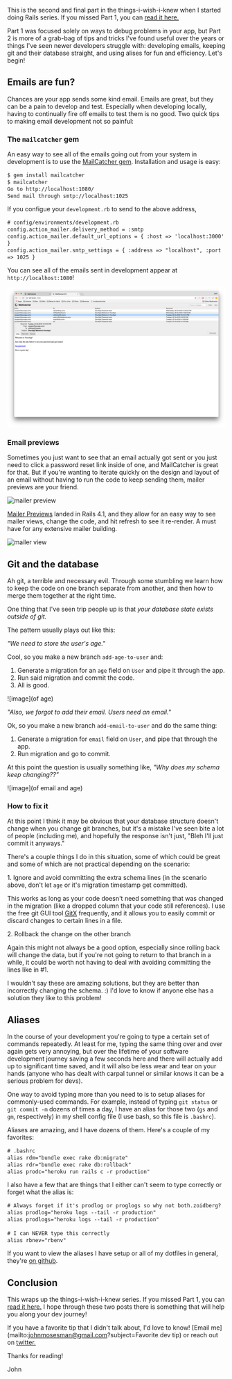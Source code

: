 This is the second and final part in the things-i-wish-i-knew when I started doing Rails series. If you missed Part 1, you can [read it here.](http://johnmosesman.com/things-i-wish-i-knew-when-i-started-debugging-rails/)

Part 1 was focused solely on ways to debug problems in your app, but Part 2 is more of a grab-bag of tips and tricks I've found useful over the years or things I've seen newer developers struggle with: developing emails, keeping git and their database straight, and using alises for fun and efficiency. Let's begin!

## Emails are fun?

Chances are your app sends some kind email. Emails are great, but they can be a pain to develop and test. Especially when developing locally, having to continually fire off emails to test them is no good. Two quick tips to making email development not so painful:

### The `mailcatcher` gem

An easy way to see all of the emails going out from your system in development is to use the [MailCatcher gem](https://mailcatcher.me/). Installation and usage is easy:

```
$ gem install mailcatcher
$ mailcatcher
Go to http://localhost:1080/
Send mail through smtp://localhost:1025
```

If you configue your `development.rb` to send to the above address,

```
# config/environments/development.rb
config.action_mailer.delivery_method = :smtp                                   
config.action_mailer.default_url_options = { :host => 'localhost:3000' }       
config.action_mailer.smtp_settings = { :address => "localhost", :port => 1025 }
```

You can see all of the emails sent in development appear at `http://localhost:1080`!

![mailcatcher](https://raw.githubusercontent.com/johnmosesman/blog/master/things_i_wish_i_knew/mailcatcher.png)

### Email previews

Sometimes you just want to see that an email actually got sent or you just need to click a password reset link inside of one, and MailCatcher is great for that. But if you're wanting to iterate quickly on the design and layout of an email without having to run the code to keep sending them, mailer previews are your friend.

![mailer preview]()

[Mailer Previews](http://guides.rubyonrails.org/action_mailer_basics.html#previewing-emails) landed in Rails 4.1, and they allow for an easy way to see mailer views, change the code, and 
hit refresh to see it re-render. A must have for any extensive mailer building.

![mailer view]()

## Git and the database

Ah git, a terrible and necessary evil. Through some stumbling we learn how to keep the code on one branch separate from another, and then how to merge them together at the right time.

One thing that I've seen trip people up is that _your database state exists outside of git._

The pattern usually plays out like this:

_"We need to store the user's age."_

Cool, so you make a new branch `add-age-to-user` and:

1. Generate a migration for an `age` field on `User` and pipe it through the app.
2. Run said migration and commit the code.
3. All is good.

![image](of age)

_"Also, we forgot to add their email. Users need an email."_

Ok, so you make a new branch `add-email-to-user` and do the same thing:

1. Generate a migration for `email` field on `User`, and pipe that through the app.
2. Run migration and go to commit.

At this point the question is usually something like, _"Why does my schema keep changing??"_

![image](of email and age)

### How to fix it

At this point I think it may be obvious that your database structure doesn't change when you change git branches, but it's a mistake I've seen bite a lot of people (including me), and hopefully the response isn't just, "Bleh I'll just commit it anyways."

There's a couple things I do in this situation, some of which could be great and some of which are not practical depending on the scenario:

1\. Ignore and avoid committing the extra schema lines (in the scenario above, don't let `age` or it's migration timestamp get committed).

This works as long as your code doesn't need something that was changed in the migration (like a dropped column that your code still references). I use the free git GUI tool [GitX](http://gitx.frim.nl/) frequently, and it allows you to easily commit or discard changes to certain lines in a file.

2\. Rollback the change on the other branch

Again this might not always be a good option, especially since rolling back will change the data, but if you're not going to return to that branch in a while, it could be worth not having to deal with avoiding committing the lines like in #1.

I wouldn't say these are amazing solutions, but they are better than incorrectly changing the schema. :) I'd love to know if anyone else has a solution they like to this problem! 

## Aliases

In the course of your development you're going to type a certain set of commands repeatedly. At least for me, typing the same thing over and over again gets very annoying, but over the lifetime of your software development journey saving a few seconds here and there will actually add up to significant time saved, and it will also be less wear and tear on your hands (anyone who has dealt with carpal tunnel or similar knows it can be a serious problem for devs).

One way to avoid typing more than you need to is to setup aliases for commonly-used commands. For example, instead of typing `git status` or `git commit -m` dozens of times a day, I have an alias for those two (`gs` and `gm`, respectively) in my shell config file (I use bash, so this file is `.bashrc`).

Aliases are amazing, and I have dozens of them. Here's a couple of my favorites:

```
# .bashrc
alias rdm="bundle exec rake db:migrate"
alias rdr="bundle exec rake db:rollback"
alias prodc="heroku run rails c -r production"
```

I also have a few that are things that I either can't seem to type correctly or forget what the alias is:

```
# Always forget if it's prodlog or proglogs so why not both.zoidberg?
alias prodlog="heroku logs --tail -r production"
alias prodlogs="heroku logs --tail -r production"

# I can NEVER type this correctly
alias rbnev="rbenv"
```

If you want to view the aliases I have setup or all of my dotfiles in general, they're [on github](https://github.com/johnmosesman/dotfiles/blob/master/bashrc).

## Conclusion

This wraps up the things-i-wish-i-knew series. If you missed Part 1, you can [read it here.](http://johnmosesman.com/things-i-wish-i-knew-when-i-started-debugging-rails/) I hope through these two posts there is something that will help you along your dev journey!

If you have a favorite tip that I didn't talk about, I'd love to know! [Email me](mailto:johnmosesman@gmail.com?subject=Favorite dev tip) or reach out on [twitter.](https://twitter.com/johnmosesman)

Thanks for reading! 

John